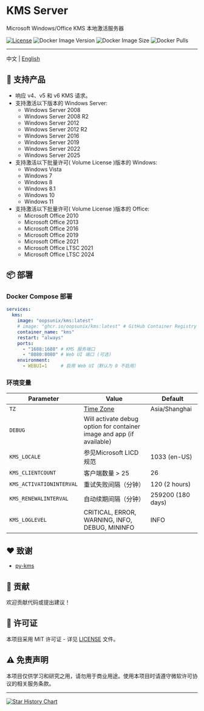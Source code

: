 # KMS Server

Microsoft Windows/Office KMS 本地激活服务器

[![License](https://img.shields.io/badge/license-MIT-blue.svg)](LICENSE)
![Docker Image Version](https://img.shields.io/docker/v/oopsunix/kms)
![Docker Image Size](https://img.shields.io/docker/image-size/oopsunix/kms?color=0eb305)
![Docker Pulls](https://img.shields.io/docker/pulls/oopsunix/kms?color=7842f5)
***

<p>
  中文 | <a href="./README.md">English</a>
</p>

## 🌟 支持产品
- 响应 v4、v5 和 v6 KMS 请求。
- 支持激活以下版本的 Windows Server:
	- Windows Server 2008
	- Windows Server 2008 R2
	- Windows Server 2012
	- Windows Server 2012 R2
	- Windows Server 2016
	- Windows Server 2019
	- Windows Server 2022
	- Windows Server 2025
- 支持激活以下批量许可( Volume License )版本的 Windows:
	- Windows Vista
	- Windows 7
	- Windows 8
	- Windows 8.1
	- Windows 10
    - Windows 11
- 支持激活以下批量许可( Volume License )版本的 Office:
	- Microsoft Office 2010
	- Microsoft Office 2013
	- Microsoft Office 2016
	- Microsoft Office 2019
	- Microsoft Office 2021
	- Microsoft Office LTSC 2021
	- Microsoft Office LTSC 2024

## 📦 部署

### Docker Compose 部署

```yaml
services:
  kms:
    image: "oopsunix/kms:latest"
	# image: "ghcr.io/oopsunix/kms:latest" # GitHub Container Registry
    container_name: "kms"
    restart: "always"
    ports:
      - "1688:1688" # KMS 服务端口
      - "8080:8080" # Web UI 端口 (可选)
    environment:
      - WEBUI=1     # 启用 Web UI（默认为 0 不启用）
```

### 环境变量

| Parameter | Value | Default |
| --------- | ----- | ------- |
| `TZ` | [Time Zone](https://en.wikipedia.org/wiki/List_of_tz_database_time_zones) | Asia/Shanghai |
| `DEBUG` | Will activate debug option for container image and app (if available) | |
| `KMS_LOCALE` | 参见Microsoft LICD规范 | 1033 (en-US) |
| `KMS_CLIENTCOUNT` | 客户端数量 > 25 | 26 |
| `KMS_ACTIVATIONINTERVAL` | 重试失败间隔（分钟） | 120 (2 hours) |
| `KMS_RENEWALINTERVAL` | 自动续期间隔（分钟） | 259200 (180 days) |
| `KMS_LOGLEVEL` | CRITICAL, ERROR, WARNING, INFO, DEBUG, MININFO | INFO |

## ❤ 致谢

* [py-kms](https://github.com/Py-KMS-Organization/py-kms)

## 🤝 贡献

欢迎贡献代码或提出建议！

## 📜 许可证

本项目采用 MIT 许可证 - 详见 [LICENSE](LICENSE) 文件。

## ⚠️ 免责声明

本项目仅供学习和研究之用，请勿用于商业用途。使用本项目时请遵守微软许可协议的相关服务条款。

***

[![Star History Chart](https://api.star-history.com/svg?repos=oopsunix/kms&type=Date)](https://star-history.com/#oopsunix/kms&Date)